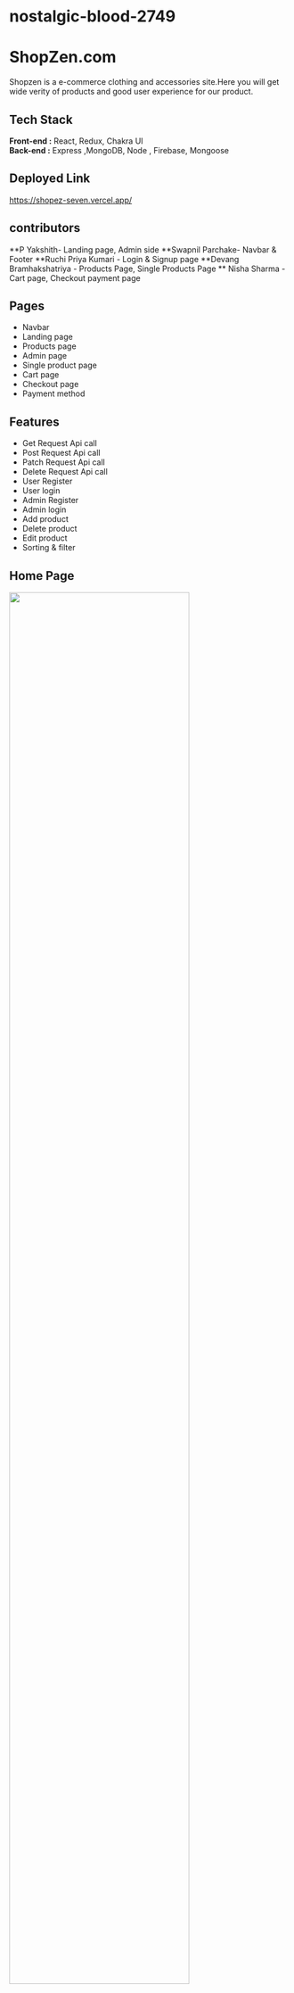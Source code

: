 # nostalgic-blood-2749

# ShopZen.com

Shopzen is a e-commerce clothing and accessories site.Here you will get wide verity of products and good user experience for our product.

## Tech Stack

**Front-end :** React, Redux, Chakra UI <br>
**Back-end :** Express ,MongoDB, Node , Firebase, Mongoose

## Deployed Link

 https://shopez-seven.vercel.app/
 
 ## contributors
 
 **P Yakshith- Landing page, Admin side
 **Swapnil Parchake- Navbar & Footer 
 **Ruchi Priya Kumari - Login & Signup page
 **Devang Bramhakshatriya - Products Page, Single Products Page
 ** Nisha Sharma - Cart page, Checkout payment page
 
 
 ## Pages

- Navbar
- Landing page
- Products page
- Admin page
- Single product page
- Cart page
- Checkout page
- Payment method

## Features
- Get Request Api call
- Post Request Api call
- Patch Request Api call
- Delete Request Api call
- User Register
- User login 
- Admin Register
- Admin login 
- Add product
- Delete product
- Edit product
- Sorting & filter

## Home Page
<img width="80%" src="https://user-images.githubusercontent.com/112969807/229422160-0533cd57-b994-41ac-b957-d6afd565c465.png"> <br> <br>

## Sign Up
<img width="80%" src="https://user-images.githubusercontent.com/112969807/229422889-2052c467-5c66-44dc-b1a2-d87548647984.png"> <br> <br>

## Products Page
<img width="80%" src="https://user-images.githubusercontent.com/112969807/229423134-159fb9ff-2bf8-40b6-90e9-1adb427076d7.png"> <br> <br>

## Single Products Page
<img width="80%" src="https://user-images.githubusercontent.com/112969807/229423309-fa6f1075-317e-4dfb-bcb2-bf6f9a8ba342.png"> <br> <br>


## Cart Page
<img width="80%" src="https://user-images.githubusercontent.com/112969807/229423449-415cc01e-134b-4270-9af5-7ce63c5687fc.png"> <br> <br>

## Checkout Page
<img width="80%" src="https://user-images.githubusercontent.com/112969807/229423536-4a0d4236-7690-445e-b776-61047e384d25.png"> <br> <br>

## Payment Page
<img width="80%" src="https://user-images.githubusercontent.com/112969807/229423642-15ac088b-d427-48c0-8221-0db9d762700d.png"> <br> <br>

## Admin Page
<img width="80%" src="https://user-images.githubusercontent.com/112969807/229424673-4da073ef-9742-4fff-84f2-0cd4a5b38aa1.png"> <br> <br>









